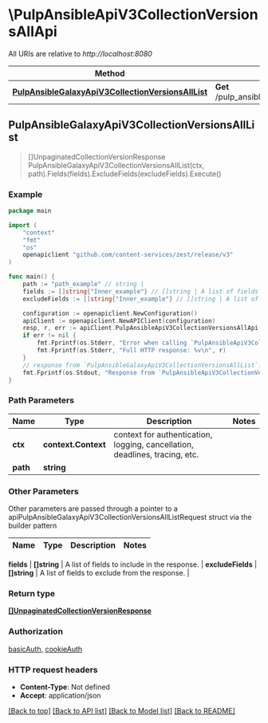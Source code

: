 # \PulpAnsibleApiV3CollectionVersionsAllApi

All URIs are relative to *http://localhost:8080*

Method | HTTP request | Description
------------- | ------------- | -------------
[**PulpAnsibleGalaxyApiV3CollectionVersionsAllList**](PulpAnsibleApiV3CollectionVersionsAllApi.md#PulpAnsibleGalaxyApiV3CollectionVersionsAllList) | **Get** /pulp_ansible/galaxy/{path}/api/v3/collection_versions/all/ | 



## PulpAnsibleGalaxyApiV3CollectionVersionsAllList

> []UnpaginatedCollectionVersionResponse PulpAnsibleGalaxyApiV3CollectionVersionsAllList(ctx, path).Fields(fields).ExcludeFields(excludeFields).Execute()





### Example

```go
package main

import (
    "context"
    "fmt"
    "os"
    openapiclient "github.com/content-services/zest/release/v3"
)

func main() {
    path := "path_example" // string | 
    fields := []string{"Inner_example"} // []string | A list of fields to include in the response. (optional)
    excludeFields := []string{"Inner_example"} // []string | A list of fields to exclude from the response. (optional)

    configuration := openapiclient.NewConfiguration()
    apiClient := openapiclient.NewAPIClient(configuration)
    resp, r, err := apiClient.PulpAnsibleApiV3CollectionVersionsAllApi.PulpAnsibleGalaxyApiV3CollectionVersionsAllList(context.Background(), path).Fields(fields).ExcludeFields(excludeFields).Execute()
    if err != nil {
        fmt.Fprintf(os.Stderr, "Error when calling `PulpAnsibleApiV3CollectionVersionsAllApi.PulpAnsibleGalaxyApiV3CollectionVersionsAllList``: %v\n", err)
        fmt.Fprintf(os.Stderr, "Full HTTP response: %v\n", r)
    }
    // response from `PulpAnsibleGalaxyApiV3CollectionVersionsAllList`: []UnpaginatedCollectionVersionResponse
    fmt.Fprintf(os.Stdout, "Response from `PulpAnsibleApiV3CollectionVersionsAllApi.PulpAnsibleGalaxyApiV3CollectionVersionsAllList`: %v\n", resp)
}
```

### Path Parameters


Name | Type | Description  | Notes
------------- | ------------- | ------------- | -------------
**ctx** | **context.Context** | context for authentication, logging, cancellation, deadlines, tracing, etc.
**path** | **string** |  | 

### Other Parameters

Other parameters are passed through a pointer to a apiPulpAnsibleGalaxyApiV3CollectionVersionsAllListRequest struct via the builder pattern


Name | Type | Description  | Notes
------------- | ------------- | ------------- | -------------

 **fields** | **[]string** | A list of fields to include in the response. | 
 **excludeFields** | **[]string** | A list of fields to exclude from the response. | 

### Return type

[**[]UnpaginatedCollectionVersionResponse**](UnpaginatedCollectionVersionResponse.md)

### Authorization

[basicAuth](../README.md#basicAuth), [cookieAuth](../README.md#cookieAuth)

### HTTP request headers

- **Content-Type**: Not defined
- **Accept**: application/json

[[Back to top]](#) [[Back to API list]](../README.md#documentation-for-api-endpoints)
[[Back to Model list]](../README.md#documentation-for-models)
[[Back to README]](../README.md)

